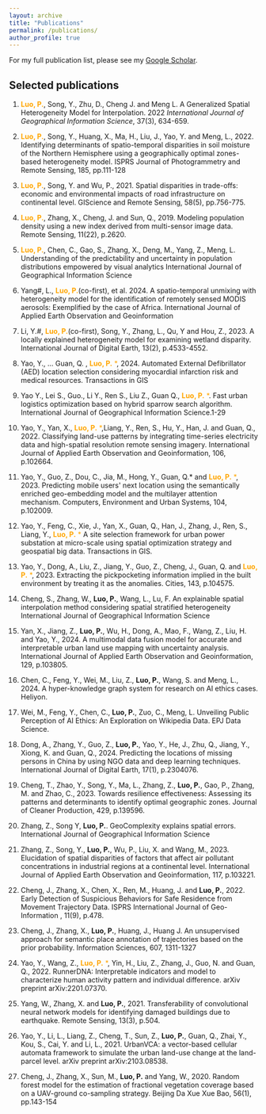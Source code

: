 ```yaml
---
layout: archive
title: "Publications"
permalink: /publications/
author_profile: true
---
```


For my full publication list, please see my [Google Scholar](https://scholar.google.com/citations?user=Okwd550AAAAJ&hl=en).

<!-- ## Human Mobility, Travel Behavior, Urban Analytics -->


## Selected publications

1. <span style="color:orange">**Luo, P.**</span>, Song, Y., Zhu, D., Cheng J. and Meng L. A Generalized Spatial Heterogeneity Model for Interpolation. 2022 *International Journal of Geographical Information Science*, 37(3), 634-659.

1. <span style="color:orange">**Luo, P.**</span>, Song, Y., Huang, X., Ma, H., Liu, J., Yao, Y. and Meng, L., 2022. Identifying determinants of spatio-temporal disparities in soil moisture of the Northern Hemisphere using a geographically optimal zones-based heterogeneity model. ISPRS Journal of Photogrammetry and Remote Sensing, 185, pp.111-128 

1.	<span style="color:orange">**Luo, P.**</span>, Song, Y. and Wu, P., 2021. Spatial disparities in trade-offs: economic and environmental impacts of road
infrastructure on continental level. GIScience and Remote Sensing, 58(5), pp.756-775. 

1. 	<span style="color:orange">**Luo, P.**</span>, Zhang, X., Cheng, J. and Sun, Q., 2019. Modeling population density using a new index derived from
multi-sensor image data. Remote Sensing, 11(22), p.2620.

1. 	<span style="color:orange">**Luo, P.**</span>, Chen, C., Gao, S., Zhang, X., Deng, M., Yang, Z., Meng, L. Understanding of the predictability and uncertainty in population distributions empowered by visual analytics International Journal of Geographical Information Science 

1. 	Yang#, L., <span style="color:orange">**Luo, P.**</span>(co-first), et al. 2024. A spatio-temporal unmixing with heterogeneity model for the identification of remotely sensed MODIS aerosols: Exemplified by the case of Africa. International Journal of
Applied Earth Observation and Geoinformation 

1. 	Li, Y.#, <span style="color:orange">**Luo, P.**</span>(co-first), Song, Y., Zhang, L., Qu, Y and Hou, Z., 2023. A locally explained heterogeneity model for examining wetland disparity. International Journal of Digital Earth, 13(2), p.4533-4552.

1. 	Yao, Y., … Guan, Q. , <span style="color:orange">**Luo, P.** *</span>, 2024. Automated External Defibrillator (AED) location selection considering myocardial infarction risk and medical resources. Transactions in GIS

1. 	Yao Y., Lei S., Guo., Li Y., Ren S., Liu Z., Guan Q., <span style="color:orange">**Luo, P.** *</span>. Fast urban logistics optimization based on hybrid
sparrow search algorithm. International Journal of Geographical Information Science.1-29 

1. 	Yao, Y., Yan, X., <span style="color:orange">**Luo, P.** *</span>,Liang, Y., Ren, S., Hu, Y., Han, J. and Guan, Q., 2022. Classifying land-use patterns by integrating time-series electricity data and high-spatial resolution remote sensing imagery. International Journal of Applied Earth Observation and Geoinformation, 106, p.102664.

1. 	Yao, Y., Guo, Z., Dou, C., Jia, M., Hong, Y., Guan, Q.* and <span style="color:orange">**Luo, P.** *</span>, 2023. Predicting mobile users' next location using the semantically enriched geo-embedding model and the multilayer attention mechanism. Computers, Environment and Urban Systems, 104, p.102009. 

1. 	Yao, Y., Feng, C., Xie, J., Yan, X., Guan, Q., Han, J., Zhang, J., Ren, S., Liang, Y., <span style="color:orange">**Luo, P.** *</span> A site selection framework for urban power substation at micro-scale using spatial optimization strategy and geospatial big data. Transactions in GIS. 

1. 	Yao, Y., Dong, A., Liu, Z., Jiang, Y., Guo, Z., Cheng, J., Guan, Q. and <span style="color:orange">**Luo, P.** *</span>, 2023. Extracting the pickpocketing information implied in the built environment by treating it as the anomalies. Cities, 143, p.104575. 

1. 	Cheng, S., Zhang, W., **Luo, P.**, Wang, L., Lu, F. An explainable spatial interpolation method considering spatial stratified heterogeneity International Journal of Geographical Information Science 

1. 	Yan, X., Jiang, Z., **Luo, P.**, Wu, H., Dong, A., Mao, F., Wang, Z., Liu, H. and Yao, Y., 2024. A multimodal data fusion model for accurate and interpretable urban land use mapping with uncertainty analysis. International Journal of Applied Earth Observation and Geoinformation, 129, p.103805.

1. 	Chen, C., Feng, Y., Wei, M., Liu, Z., **Luo, P.**, Wang, S. and Meng, L., 2024. A hyper-knowledge graph system for research on AI ethics cases. Heliyon.

1. 	Wei, M., Feng, Y., Chen, C., **Luo, P.**, Zuo, C., Meng, L. Unveiling Public Perception of AI Ethics: An Exploration on Wikipedia Data. EPJ Data Science. 

1. 	Dong, A., Zhang, Y., Guo, Z., **Luo, P.**, Yao, Y., He, J., Zhu, Q., Jiang, Y., Xiong, K. and Guan, Q., 2024. Predicting the locations of missing persons in China by using NGO data and deep learning techniques. International Journal of Digital Earth, 17(1), p.2304076. 

1. 	Cheng, T., Zhao, Y., Song, Y., Ma, L., Zhang, Z., **Luo, P.**, Gao, P., Zhang, M. and Zhao, C., 2023. Towards resilience effectiveness: Assessing its patterns and determinants to identify optimal geographic zones. Journal of Cleaner Production, 429, p.139596.

1. 	Zhang, Z., Song Y, **Luo, P.**. GeoComplexity explains spatial errors. International Journal of Geographical Information Science

1. 	Zhang, Z., Song, Y., **Luo, P.**, Wu, P., Liu, X. and Wang, M., 2023. Elucidation of spatial disparities of factors that affect air pollutant concentrations in industrial regions at a continental level. International Journal of Applied Earth Observation and Geoinformation, 117, p.103221.

1. 	Cheng, J., Zhang, X., Chen, X., Ren, M., Huang, J. and **Luo, P.**, 2022. Early Detection of Suspicious Behaviors for Safe Residence from Movement Trajectory Data. ISPRS International Journal of Geo-Information , 11(9), p.478.

1. 	Cheng, J., Zhang, X., **Luo, P.**, Huang, J., Huang J. An unsupervised approach for semantic place annotation of
trajectories based on the prior probability. Information Sciences, 607, 1311-1327

1. 	Yao, Y., Wang, Z., <span style="color:orange">**Luo, P.** *</span>, Yin, H., Liu, Z., Zhang, J., Guo, N. and Guan, Q., 2022. RunnerDNA: Interpretable indicators and model to characterize human activity pattern and individual difference. arXiv preprint arXiv:2201.07370.

1. 	Yang, W., Zhang, X. and **Luo, P.**, 2021. Transferability of convolutional neural network models for identifying damaged buildings due to earthquake. Remote Sensing, 13(3), p.504.

1. 	Yao, Y., Li, L., Liang, Z., Cheng, T., Sun, Z., **Luo, P.**, Guan, Q., Zhai, Y., Kou, S., Cai, Y. and Li, L., 2021. UrbanVCA: a vector-based cellular automata framework to simulate the urban land-use change at the land-parcel level. arXiv preprint arXiv:2103.08538.

1. 	Cheng, J., Zhang, X., Sun, M., **Luo, P.** and Yang, W., 2020. Random forest model for the estimation of fractional
vegetation coverage based on a UAV-ground co-sampling strategy. Beijing Da Xue Xue Bao, 56(1), pp.143-154
